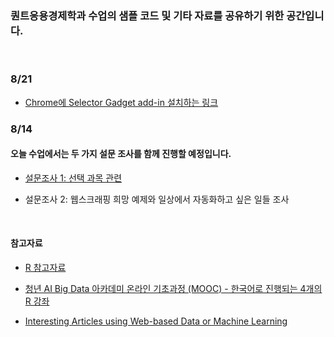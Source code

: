 ### 퀀트응용경제학과 수업의 샘플 코드 및 기타 자료를 공유하기 위한 공간입니다.

<br>

### 8/21
- [Chrome에 Selector Gadget add-in 설치하는 링크](https://chrome.google.com/webstore/detail/selectorgadget/mhjhnkcfbdhnjickkkdbjoemdmbfginb?hl=en)

### 8/14

#### 오늘 수업에서는 두 가지 설문 조사를 함께 진행할 예정입니다.

- [설문조사 1: 선택 과목 관련](https://forms.gle/Ft34ANQnMwUH12nJ8)

- 설문조사 2: 웹스크래핑 희망 예제와 일상에서 자동화하고 싶은 일들 조사

<br>

#### 참고자료

- [R 참고자료](https://sites.google.com/view/jaesung/r/references)

- [청년 AI Big Data 아카데미 온라인 기초과정 (MOOC) - 한국어로 진행되는 4개의 R 강좌](https://pabi.smartlearn.io/)

- [Interesting Articles using Web-based Data or Machine Learning](https://sites.google.com/view/jaesung/recommendation/interesting-articles)
